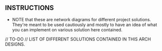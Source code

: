 ## INSTRUCTIONS
* NOTE that these are network diagrams for different project solutions. They're meant to be used cautiously and mostly to have an idea of what you can implement on various solution here contained.

//  TO-DO
// LIST OF DIFFERENT SOLUTIONS CONTAINED IN THIS ARCH DESIGNS.